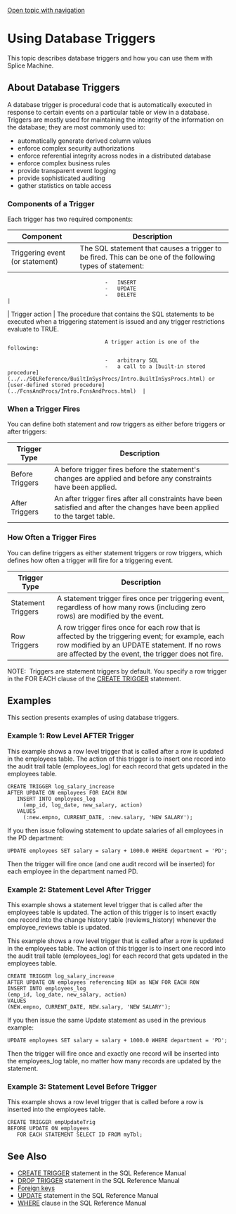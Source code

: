 [Open topic with navigation](../../../index.html#Shared/Developers/Fundamentals/DatabaseTriggers.html)

Using Database Triggers
=======================

This topic describes database triggers and how you can use them with Splice Machine.

About Database Triggers
-----------------------

A database trigger is procedural code that is automatically executed in response to certain events on a particular table or view in a database. Triggers are mostly used for maintaining the integrity of the information on the database; they are most commonly used to:

-   automatically generate derived column values
-   enforce complex security authorizations
-   enforce referential integrity across nodes in a distributed database
-   enforce complex business rules
-   provide transparent event logging
-   provide sophisticated auditing
-   gather statistics on table access

### Components of a Trigger

Each trigger has two required components:

| Component                       | Description                                                                                                                                                                            |
|---------------------------------|----------------------------------------------------------------------------------------------------------------------------------------------------------------------------------------|
| Triggering event (or statement) | The SQL statement that causes a trigger to be fired. This can be one of the following types of statement:                                                                              
                                                                                                                                                                                                                           
                                   -   INSERT                                                                                                                                                                              
                                   -   UPDATE                                                                                                                                                                              
                                   -   DELETE                                                                                                                                                                              |
| Trigger action                  | The procedure that contains the SQL statements to be executed when a triggering statement is issued and any trigger restrictions evaluate to <span class="CodeFont">TRUE</span>.       
                                                                                                                                                                                                                           
                                   A trigger action is one of the following:                                                                                                                                               
                                                                                                                                                                                                                           
                                   -   arbitrary SQL                                                                                                                                                                       
                                   -   a call to a [built-in stored procedure](../../SQLReference/BuiltInSysProcs/Intro.BuiltInSysProcs.html) or [user-defined stored procedure](../FcnsAndProcs/Intro.FcnsAndProcs.html)  |

### When a Trigger Fires

You can define both statement and row triggers as either <span class="ItalicFont">before triggers</span> or <span class="ItalicFont">after triggers</span>:

| Trigger Type    | Description                                                                                                                   |
|-----------------|-------------------------------------------------------------------------------------------------------------------------------|
| Before Triggers | A before trigger fires before the statement's changes are applied and before any constraints have been applied.               |
| After Triggers  | An after trigger fires after all constraints have been satisfied and after the changes have been applied to the target table. |

### How Often a Trigger Fires

You can define triggers as either <span class="ItalicFont">statement triggers</span> or <span class="ItalicFont">row triggers</span>, which defines how often a trigger will fire for a triggering event.

| Trigger Type       | Description                                                                                                                                                                                                                           |
|--------------------|---------------------------------------------------------------------------------------------------------------------------------------------------------------------------------------------------------------------------------------|
| Statement Triggers | A statement trigger fires once per triggering event, regardless of how many rows (including zero rows) are modified by the event.                                                                                                     |
| Row Triggers       | A row trigger fires once for each row that is affected by the triggering event; for example, each row modified by an <span class="CodeFont">UPDATE</span> statement. If no rows are affected by the event, the trigger does not fire. |

<span class="autonumber"><span class="noteAutoNum">NOTE:  </span></span>Triggers are statement triggers by default. You specify a row trigger in the <span class="CodeFont">FOR EACH</span> clause of the <span class="CodeFont">[CREATE TRIGGER](../../SQLReference/Statements/CreateTrigger.html)</span> statement.

Examples
--------

This section presents examples of using database triggers.

### Example 1: Row Level AFTER Trigger

This example shows a row level trigger that is called after a row is updated in the <span class="CodeFont">employees</span> table. The action of this trigger is to insert one record into the audit trail table (<span class="CodeFont">employees\_log</span>) for each record that gets updated in the <span class="CodeFont">employees</span> table.

``` Example
CREATE TRIGGER log_salary_increase
AFTER UPDATE ON employees FOR EACH ROW
   INSERT INTO employees_log
     (emp_id, log_date, new_salary, action)
   VALUES
     (:new.empno, CURRENT_DATE, :new.salary, 'NEW SALARY');
```

If you then issue following statement to update salaries of all employees in the PD department:

``` Example
UPDATE employees SET salary = salary + 1000.0 WHERE department = 'PD';
```

Then the trigger will fire once (and one audit record will be inserted) for each employee in the department named <span class="CodeFont">PD</span>.

### Example 2: Statement Level After Trigger

This example shows a statement level trigger that is called after the <span class="CodeFont">employees</span> table is updated. The action of this trigger is to insert exactly one record into the change history table (<span class="CodeFont">reviews\_history</span>) whenever the <span class="CodeFont">employee\_reviews</span> table is updated.

This example shows a row level trigger that is called after a row is updated in the <span class="CodeFont">employees</span> table. The action of this trigger is to insert one record into the audit trail table (<span class="CodeFont">employees\_log</span>) for each record that gets updated in the <span class="CodeFont">employees</span> table.

``` Example
CREATE TRIGGER log_salary_increase
AFTER UPDATE ON employees referencing NEW as NEW FOR EACH ROW
INSERT INTO employees_log
(emp_id, log_date, new_salary, action)
VALUES
(NEW.empno, CURRENT_DATE, NEW.salary, 'NEW SALARY');
```

If you then issue the same Update statement as used in the previous example:

``` Example
UPDATE employees SET salary = salary + 1000.0 WHERE department = 'PD';
```

Then the trigger will fire once and exactly one record will be inserted into the <span class="CodeFont">employees\_log</span> table, no matter how many records are updated by the statement.

### Example 3: Statement Level Before Trigger

This example shows a row level trigger that is called before a row is inserted into the <span class="CodeFont">employees</span> table.

``` Example
CREATE TRIGGER empUpdateTrig
BEFORE UPDATE ON employees
   FOR EACH STATEMENT SELECT ID FROM myTbl;
```

See Also
--------

-   <span class="CodeFont">[CREATE TRIGGER](../../SQLReference/Statements/CreateTrigger.html)</span> statement in the <span class="ItalicFont">SQL Reference Manual</span>
-   <span class="CodeFont">[DROP TRIGGER](../../SQLReference/Statements/DropTrigger.html)</span> statement in the <span class="ItalicFont">SQL Reference Manual</span>
-   [Foreign keys](ForeignKeys.html)
-   <span class="CodeFont">[UPDATE](../../SQLReference/Statements/UpdateTable.html)</span> statement in the <span class="ItalicFont">SQL Reference Manual</span>
-   <span class="CodeFont">[WHERE](../../SQLReference/Clauses/Where.html)</span> clause in the <span class="ItalicFont">SQL Reference Manual</span>

 


